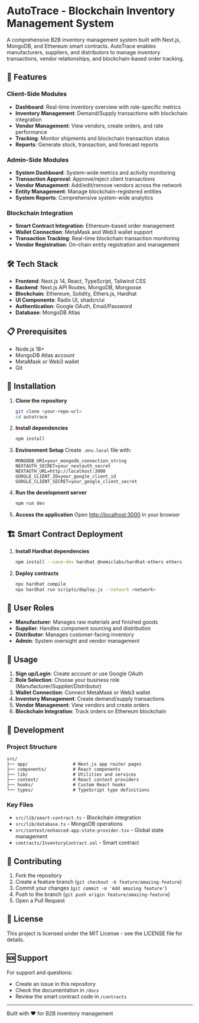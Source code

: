 # AutoTrace - Blockchain Inventory Management System

A comprehensive B2B inventory management system built with Next.js, MongoDB, and Ethereum smart contracts. AutoTrace enables manufacturers, suppliers, and distributors to manage inventory transactions, vendor relationships, and blockchain-based order tracking.

## 🚀 Features

### Client-Side Modules
- **Dashboard**: Real-time inventory overview with role-specific metrics
- **Inventory Management**: Demand/Supply transactions with blockchain integration
- **Vendor Management**: View vendors, create orders, and rate performance
- **Tracking**: Monitor shipments and blockchain transaction status
- **Reports**: Generate stock, transaction, and forecast reports

### Admin-Side Modules
- **System Dashboard**: System-wide metrics and activity monitoring
- **Transaction Approval**: Approve/reject client transactions
- **Vendor Management**: Add/edit/remove vendors across the network
- **Entity Management**: Manage blockchain-registered entities
- **System Reports**: Comprehensive system-wide analytics

### Blockchain Integration
- **Smart Contract Integration**: Ethereum-based order management
- **Wallet Connection**: MetaMask and Web3 wallet support
- **Transaction Tracking**: Real-time blockchain transaction monitoring
- **Vendor Registration**: On-chain entity registration and management

## 🛠 Tech Stack

- **Frontend**: Next.js 14, React, TypeScript, Tailwind CSS
- **Backend**: Next.js API Routes, MongoDB, Mongoose
- **Blockchain**: Ethereum, Solidity, Ethers.js, Hardhat
- **UI Components**: Radix UI, shadcn/ui
- **Authentication**: Google OAuth, Email/Password
- **Database**: MongoDB Atlas

## 📋 Prerequisites

- Node.js 18+ 
- MongoDB Atlas account
- MetaMask or Web3 wallet
- Git

## 🚀 Installation

1. **Clone the repository**
   ```bash
   git clone <your-repo-url>
   cd autotrace
   ```

2. **Install dependencies**
   ```bash
   npm install
   ```

3. **Environment Setup**
   Create `.env.local` file with:
   ```env
   MONGODB_URI=your_mongodb_connection_string
   NEXTAUTH_SECRET=your_nextauth_secret
   NEXTAUTH_URL=http://localhost:3000
   GOOGLE_CLIENT_ID=your_google_client_id
   GOOGLE_CLIENT_SECRET=your_google_client_secret
   ```

4. **Run the development server**
   ```bash
   npm run dev
   ```

5. **Access the application**
   Open [http://localhost:3000](http://localhost:3000) in your browser

## 🏗 Smart Contract Deployment

1. **Install Hardhat dependencies**
   ```bash
   npm install --save-dev hardhat @nomiclabs/hardhat-ethers ethers
   ```

2. **Deploy contracts**
   ```bash
   npx hardhat compile
   npx hardhat run scripts/deploy.js --network <network>
   ```

## 👥 User Roles

- **Manufacturer**: Manages raw materials and finished goods
- **Supplier**: Handles component sourcing and distribution
- **Distributor**: Manages customer-facing inventory
- **Admin**: System oversight and vendor management

## 📱 Usage

1. **Sign up/Login**: Create account or use Google OAuth
2. **Role Selection**: Choose your business role (Manufacturer/Supplier/Distributor)
3. **Wallet Connection**: Connect MetaMask or Web3 wallet
4. **Inventory Management**: Create demand/supply transactions
5. **Vendor Management**: View vendors and create orders
6. **Blockchain Integration**: Track orders on Ethereum blockchain

## 🔧 Development

### Project Structure
```
src/
├── app/                 # Next.js app router pages
├── components/          # React components
├── lib/                 # Utilities and services
├── context/             # React context providers
├── hooks/               # Custom React hooks
└── types/               # TypeScript type definitions
```

### Key Files
- `src/lib/smart-contract.ts` - Blockchain integration
- `src/lib/database.ts` - MongoDB operations
- `src/context/enhanced-app-state-provider.tsx` - Global state management
- `contracts/InventoryContract.sol` - Smart contract

## 🤝 Contributing

1. Fork the repository
2. Create a feature branch (`git checkout -b feature/amazing-feature`)
3. Commit your changes (`git commit -m 'Add amazing feature'`)
4. Push to the branch (`git push origin feature/amazing-feature`)
5. Open a Pull Request

## 📄 License

This project is licensed under the MIT License - see the LICENSE file for details.

## 🆘 Support

For support and questions:
- Create an issue in this repository
- Check the documentation in `/docs`
- Review the smart contract code in `/contracts`

---

Built with ❤️ for B2B inventory management